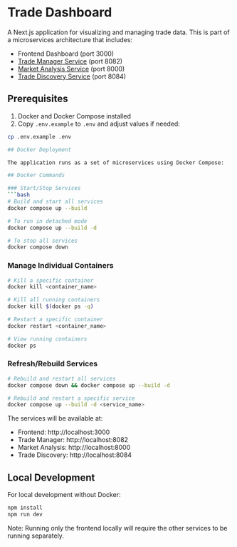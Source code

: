 # Trade Dashboard

A Next.js application for visualizing and managing trade data. This is part of a microservices architecture that includes:
- Frontend Dashboard (port 3000)
- [Trade Manager Service](https://github.com/mprestonsparks/trade-manager) (port 8082)
- [Market Analysis Service](https://github.com/mprestonsparks/market-analysis) (port 8000)
- [Trade Discovery Service](https://github.com/mprestonsparks/trade-discovery) (port 8084)

## Prerequisites

1. Docker and Docker Compose installed
2. Copy `.env.example` to `.env` and adjust values if needed:
```bash
cp .env.example .env

## Docker Deployment

The application runs as a set of microservices using Docker Compose:

## Docker Commands

### Start/Stop Services
```bash
# Build and start all services
docker compose up --build
```

```bash
# To run in detached mode
docker compose up --build -d
```

```bash
# To stop all services
docker compose down
```

### Manage Individual Containers
```bash
# Kill a specific container
docker kill <container_name>
```

```bash
# Kill all running containers
docker kill $(docker ps -q)
```

```bash
# Restart a specific container
docker restart <container_name>
```

```bash
# View running containers
docker ps
```

### Refresh/Rebuild Services
```bash
# Rebuild and restart all services
docker compose down && docker compose up --build -d
```

```bash
# Rebuild and restart a specific service
docker compose up --build -d <service_name>
```

The services will be available at:
- Frontend: http://localhost:3000
- Trade Manager: http://localhost:8082
- Market Analysis: http://localhost:8000
- Trade Discovery: http://localhost:8084

## Local Development

For local development without Docker:

```bash
npm install
npm run dev
```

Note: Running only the frontend locally will require the other services to be running separately.
